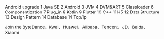 Android upgrade
1 Java SE
2 Android 
3 JVM
4 DVM&ART
5 Classloader
6 Componentization
7 Plug_in
8 Kotlin
9 Flutter
10 C++
11 H5
12 Data Structure
13 Design Pattern
14 Database
14 Tcp/Ip 

Join the ByteDance、Kwai、Huawei、Alibaba、Tencent、JD、Baidu、Xiaomi

